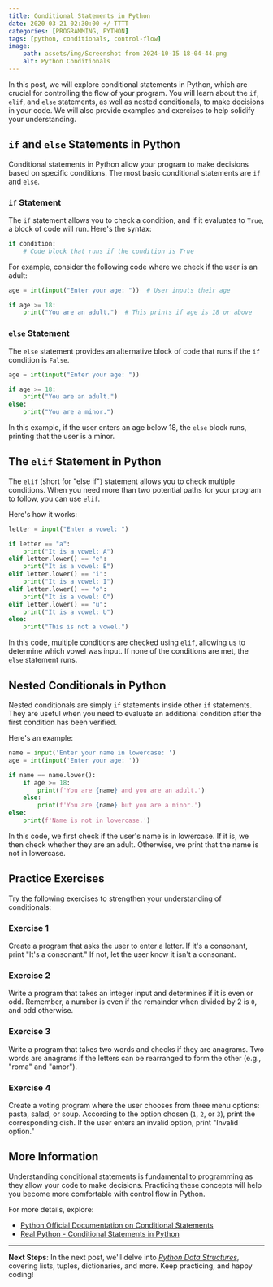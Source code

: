```yaml
---
title: Conditional Statements in Python
date: 2020-03-21 02:30:00 +/-TTTT
categories: [PROGRAMMING, PYTHON]
tags: [python, conditionals, control-flow]
image:
    path: assets/img/Screenshot from 2024-10-15 18-04-44.png
    alt: Python Conditionals
---
```


In this post, we will explore conditional statements in Python, which are crucial for controlling the flow of your program. You will learn about the `if`, `elif`, and `else` statements, as well as nested conditionals, to make decisions in your code. We will also provide examples and exercises to help solidify your understanding.

## `if` and `else` Statements in Python

Conditional statements in Python allow your program to make decisions based on specific conditions. The most basic conditional statements are `if` and `else`.

### `if` Statement

The `if` statement allows you to check a condition, and if it evaluates to `True`, a block of code will run. Here's the syntax:

```python
if condition:
    # Code block that runs if the condition is True
```

For example, consider the following code where we check if the user is an adult:

```python
age = int(input("Enter your age: "))  # User inputs their age

if age >= 18:
    print("You are an adult.")  # This prints if age is 18 or above
```

### `else` Statement

The `else` statement provides an alternative block of code that runs if the `if` condition is `False`.

```python
age = int(input("Enter your age: "))

if age >= 18:
    print("You are an adult.")
else:
    print("You are a minor.")
```

In this example, if the user enters an age below 18, the `else` block runs, printing that the user is a minor.

## The `elif` Statement in Python

The `elif` (short for "else if") statement allows you to check multiple conditions. When you need more than two potential paths for your program to follow, you can use `elif`.

Here's how it works:

```python
letter = input("Enter a vowel: ")

if letter == "a":
    print("It is a vowel: A")
elif letter.lower() == "e":
    print("It is a vowel: E")
elif letter.lower() == "i":
    print("It is a vowel: I")
elif letter.lower() == "o":
    print("It is a vowel: O")
elif letter.lower() == "u":
    print("It is a vowel: U")
else:
    print("This is not a vowel.")
```

In this code, multiple conditions are checked using `elif`, allowing us to determine which vowel was input. If none of the conditions are met, the `else` statement runs.

## Nested Conditionals in Python

Nested conditionals are simply `if` statements inside other `if` statements. They are useful when you need to evaluate an additional condition after the first condition has been verified.

Here's an example:

```python
name = input('Enter your name in lowercase: ')
age = int(input('Enter your age: '))

if name == name.lower():
    if age >= 18:
        print(f'You are {name} and you are an adult.')
    else:
        print(f'You are {name} but you are a minor.')
else:
    print(f'Name is not in lowercase.')
```

In this code, we first check if the user's name is in lowercase. If it is, we then check whether they are an adult. Otherwise, we print that the name is not in lowercase.

## Practice Exercises

Try the following exercises to strengthen your understanding of conditionals:

### Exercise 1
Create a program that asks the user to enter a letter. If it's a consonant, print "It's a consonant." If not, let the user know it isn't a consonant.

### Exercise 2
Write a program that takes an integer input and determines if it is even or odd. Remember, a number is even if the remainder when divided by 2 is `0`, and odd otherwise.

### Exercise 3
Write a program that takes two words and checks if they are anagrams. Two words are anagrams if the letters can be rearranged to form the other (e.g., "roma" and "amor").

### Exercise 4
Create a voting program where the user chooses from three menu options: pasta, salad, or soup. According to the option chosen (`1`, `2`, or `3`), print the corresponding dish. If the user enters an invalid option, print "Invalid option."

## More Information

Understanding conditional statements is fundamental to programming as they allow your code to make decisions. Practicing these concepts will help you become more comfortable with control flow in Python.

For more details, explore:
- [Python Official Documentation on Conditional Statements](https://docs.python.org/3/tutorial/controlflow.html)
- [Real Python - Conditional Statements in Python](https://realpython.com/python-conditional-statements/)

---

**Next Steps**: In the next post, we'll delve into [*Python Data Structures*](https://gaaspkm.online/posts/data-structures-lists-tuples-dictionaries-sets-python/), covering lists, tuples, dictionaries, and more. Keep practicing, and happy coding!
